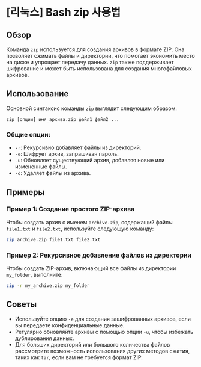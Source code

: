 # [리눅스] Bash zip 사용법

## Обзор
Команда `zip` используется для создания архивов в формате ZIP. Она позволяет сжимать файлы и директории, что помогает экономить место на диске и упрощает передачу данных. `zip` также поддерживает шифрование и может быть использована для создания многофайловых архивов.

## Использование
Основной синтаксис команды `zip` выглядит следующим образом:

```
zip [опции] имя_архива.zip файл1 файл2 ...
```

### Общие опции:
- `-r`: Рекурсивно добавляет файлы из директорий.
- `-e`: Шифрует архив, запрашивая пароль.
- `-u`: Обновляет существующий архив, добавляя новые или измененные файлы.
- `-d`: Удаляет файлы из архива.

## Примеры
### Пример 1: Создание простого ZIP-архива
Чтобы создать архив с именем `archive.zip`, содержащий файлы `file1.txt` и `file2.txt`, используйте следующую команду:

```bash
zip archive.zip file1.txt file2.txt
```

### Пример 2: Рекурсивное добавление файлов из директории
Чтобы создать ZIP-архив, включающий все файлы из директории `my_folder`, выполните:

```bash
zip -r my_archive.zip my_folder
```

## Советы
- Используйте опцию `-e` для создания зашифрованных архивов, если вы передаете конфиденциальные данные.
- Регулярно обновляйте архивы с помощью опции `-u`, чтобы избежать дублирования данных.
- Для больших директорий или большого количества файлов рассмотрите возможность использования других методов сжатия, таких как `tar`, если вам не требуется формат ZIP.